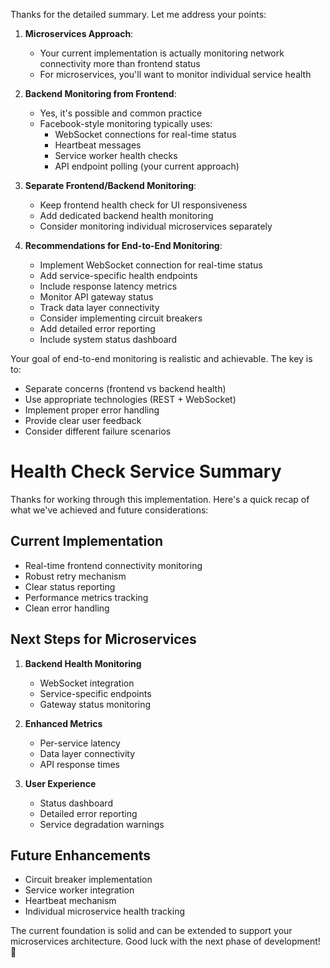 
Thanks for the detailed summary. Let me address your points:

1. **Microservices Approach**:
   - Your current implementation is actually monitoring network connectivity more than frontend status
   - For microservices, you'll want to monitor individual service health

2. **Backend Monitoring from Frontend**:
   - Yes, it's possible and common practice
   - Facebook-style monitoring typically uses:
     - WebSocket connections for real-time status
     - Heartbeat messages
     - Service worker health checks
     - API endpoint polling (your current approach)

3. **Separate Frontend/Backend Monitoring**:
   - Keep frontend health check for UI responsiveness
   - Add dedicated backend health monitoring
   - Consider monitoring individual microservices separately

4. **Recommendations for End-to-End Monitoring**:
   - Implement WebSocket connection for real-time status
   - Add service-specific health endpoints
   - Include response latency metrics
   - Monitor API gateway status
   - Track data layer connectivity
   - Consider implementing circuit breakers
   - Add detailed error reporting
   - Include system status dashboard

Your goal of end-to-end monitoring is realistic and achievable. The key is to:
- Separate concerns (frontend vs backend health)
- Use appropriate technologies (REST + WebSocket)
- Implement proper error handling
- Provide clear user feedback
- Consider different failure scenarios

# Health Check Service Summary

Thanks for working through this implementation. Here's a quick recap of what we've achieved and future considerations:

## Current Implementation
- Real-time frontend connectivity monitoring
- Robust retry mechanism
- Clear status reporting
- Performance metrics tracking
- Clean error handling

## Next Steps for Microservices
1. **Backend Health Monitoring**
   - WebSocket integration
   - Service-specific endpoints
   - Gateway status monitoring

2. **Enhanced Metrics**
   - Per-service latency
   - Data layer connectivity
   - API response times

3. **User Experience**
   - Status dashboard
   - Detailed error reporting
   - Service degradation warnings

## Future Enhancements
- Circuit breaker implementation
- Service worker integration
- Heartbeat mechanism
- Individual microservice health tracking

The current foundation is solid and can be extended to support your microservices architecture. Good luck with the next phase of development! 🚀